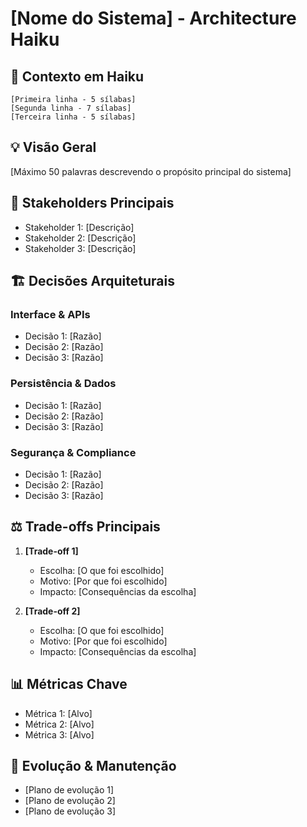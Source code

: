 # [Nome do Sistema] - Architecture Haiku

## 🎯 Contexto em Haiku

```
[Primeira linha - 5 sílabas]
[Segunda linha - 7 sílabas]
[Terceira linha - 5 sílabas]
```

## 💡 Visão Geral
[Máximo 50 palavras descrevendo o propósito principal do sistema]

## 👥 Stakeholders Principais
- Stakeholder 1: [Descrição]
- Stakeholder 2: [Descrição]
- Stakeholder 3: [Descrição]

## 🏗 Decisões Arquiteturais

### Interface & APIs
- Decisão 1: [Razão]
- Decisão 2: [Razão]
- Decisão 3: [Razão]

### Persistência & Dados
- Decisão 1: [Razão]
- Decisão 2: [Razão]
- Decisão 3: [Razão]

### Segurança & Compliance
- Decisão 1: [Razão]
- Decisão 2: [Razão]
- Decisão 3: [Razão]

## ⚖️ Trade-offs Principais

1. **[Trade-off 1]**
   - Escolha: [O que foi escolhido]
   - Motivo: [Por que foi escolhido]
   - Impacto: [Consequências da escolha]

2. **[Trade-off 2]**
   - Escolha: [O que foi escolhido]
   - Motivo: [Por que foi escolhido]
   - Impacto: [Consequências da escolha]

## 📊 Métricas Chave
- Métrica 1: [Alvo]
- Métrica 2: [Alvo]
- Métrica 3: [Alvo]

## 🔄 Evolução & Manutenção
- [Plano de evolução 1]
- [Plano de evolução 2]
- [Plano de evolução 3] 